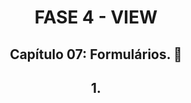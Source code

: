 <div id="fase03" align="center">
<h1>FASE 4 - VIEW</h1>
<h2>Capítulo 07: Formulários. 📑</h2>
</div>

<div align="center">
<h2>1. </h2>
</div>